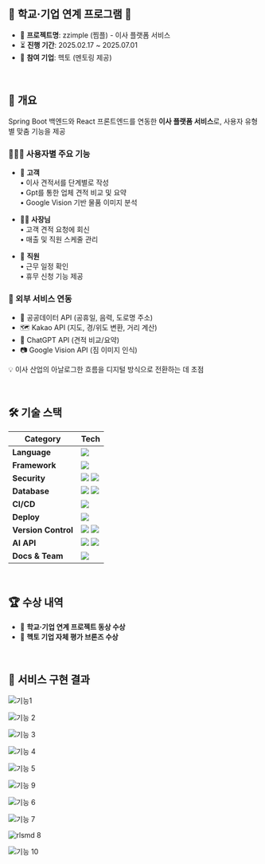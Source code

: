 ## 🏫 학교·기업 연계 프로그램 🏫  

- 🧾 **프로젝트명**: zzimple (찜플) - 이사 플랫폼 서비스  
- ⏳ **진행 기간**: 2025.02.17 ~ 2025.07.01  
- 🏢 **참여 기업**: 헥토 (멘토링 제공)

<br>

## 📝 개요  

Spring Boot 백엔드와 React 프론트엔드를 연동한 **이사 플랫폼 서비스**로, 사용자 유형별 맞춤 기능을 제공

### 🧑‍🤝‍🧑 사용자별 주요 기능

- 👤 **고객**  
  • 이사 견적서를 단계별로 작성  
  • Gpt를 통한 업체 견적 비교 및 요약  
  • Google Vision 기반 물품 이미지 분석


- 👨‍💼 **사장님**  
  • 고객 견적 요청에 회신  
  • 매출 및 직원 스케줄 관리  

- 👷 **직원**  
  • 근무 일정 확인  
  • 휴무 신청 기능 제공  


### 🔗 외부 서비스 연동

- 📆 공공데이터 API (공휴일, 음력, 도로명 주소)  
- 🗺 Kakao API (지도, 경/위도 변환, 거리 계산)  
- 🧠 ChatGPT API (견적 비교/요약)  
- 📷 Google Vision API (짐 이미지 인식)

💡 이사 산업의 아날로그한 흐름을 디지털 방식으로 전환하는 데 초점

<br>  
                                                                                                                                                        
## 🛠 기술 스택

| **Category**  | **Tech** |
|---------------|----------|
| **Language**  | <img src="https://img.shields.io/badge/Java-007396?style=flat-square&logo=java&logoColor=white"> |
| **Framework** | <img src="https://img.shields.io/badge/Spring-6DB33F?style=flat-square&logo=spring&logoColor=white"> |
| **Security**  | <img src="https://img.shields.io/badge/Spring%20Security-6DB33F?style=flat-square&logo=springsecurity&logoColor=white"> <img src="https://img.shields.io/badge/JWT-000000?style=flat-square&logo=jsonwebtokens&logoColor=white"> |
| **Database**  | <img src="https://img.shields.io/badge/MySQL-4479A1?style=flat-square&logo=mysql&logoColor=white"> <img src="https://img.shields.io/badge/Redis-DC382D?style=flat-square&logo=redis&logoColor=white"> |
| **CI/CD**     | <img src="https://img.shields.io/badge/GitHub%20Actions-2088FF?style=flat-square&logo=githubactions&logoColor=white"> |
| **Deploy**    | <img src="https://img.shields.io/badge/KT%20Cloud-000000?style=flat-square&logoColor=white"> |
| **Version Control** | <img src="https://img.shields.io/badge/Git-F05032?style=flat-square&logo=git&logoColor=white"> <img src="https://img.shields.io/badge/GitHub-181717?style=flat-square&logo=github&logoColor=white"> |
| **AI API**    | <img src="https://img.shields.io/badge/ChatGPT-00A67E?style=flat-square&logo=openai&logoColor=white"> <img src="https://img.shields.io/badge/Google%20Vision%20API-4285F4?style=flat-square&logo=googlecloud&logoColor=white"> |
| **Docs & Team** | <img src="https://img.shields.io/badge/Notion-000000?style=flat-square&logo=notion&logoColor=white"> |


<br>

## 🏆 수상 내역

- 🥉 **학교·기업 연계 프로젝트 동상 수상**  
- 🥉 **헥토 기업 자체 평가 브론즈 수상**

<br>
  
## 🚀 서비스 구현 결과
![기능1](https://github.com/user-attachments/assets/1b6ef3b8-58c2-4075-a057-136e8432cb96)

![기능 2](https://github.com/user-attachments/assets/aa12c930-9a84-484a-89a7-f07f2d043749)

![기능 3](https://github.com/user-attachments/assets/36131db8-1a09-4942-9ffa-f1c40867e991)

![기능 4](https://github.com/user-attachments/assets/cfbab371-a8c5-41b5-bd85-96820e6e54fa)

![기능 5](https://github.com/user-attachments/assets/1d3f325f-445a-4641-bf50-7f5e6c7b981e)

![기능 9](https://github.com/user-attachments/assets/47014e23-c2cf-4f9f-bdd0-67fa38c5938a)

![기능 6](https://github.com/user-attachments/assets/1c57e3c9-721d-48ae-b83a-3f1b1e092e0a)

![기능 7](https://github.com/user-attachments/assets/56fbe52d-186c-4e4e-8a63-7b91cdd5fe1c)

![rlsmd 8](https://github.com/user-attachments/assets/0e0776c6-7b63-4459-b8e6-043f7f2057c1)

![기능 10](https://github.com/user-attachments/assets/c04f040f-260e-40b5-a7a1-a227588f7887)

<br>
